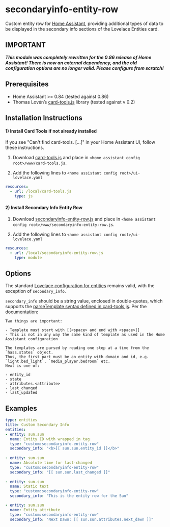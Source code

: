 secondaryinfo-entity-row
========================
Custom entity row for [Home Assistant](https://home-assistant.io), providing additional types of data to be displayed in the secondary info sections of the Lovelace Entities card.

## IMPORTANT
**_This module was completely rewritten for the 0.86 release of Home Assistant!  There is now an external dependency, and the old configuration options are no longer valid.  Please configure from scratch!_**

## Prerequisites
- Home Assistant >= 0.84 (tested against 0.86) 
- Thomas Lovén’s [card-tools.js](https://github.com/thomasloven/lovelace-card-tools) library (tested against v 0.2)

## Installation Instructions
#### 1) Install Card Tools if not already installed
If you see "Can't find card-tools. [...]" in your Home Assistant UI, follow these instructions.

1. Download [card-tools.js](https://github.com/thomasloven/lovelace-card-tools/raw/master/card-tools.js) and place in `<home assistant config root>/www/card-tools.js`.

2. Add the following lines to `<home assistant config root>/ui-lovelace.yaml`

```yaml
resources:
  - url: /local/card-tools.js
    type: js
```

#### 2) Install Secondary Info Entity Row


1. Download [secondaryinfo-entity-row.js](https://github.com/MizterB/lovelace-secondaryinfo-entity-row/raw/master/secondaryinfo-entity-row.js) and place in `<home assistant config root>/www/secondaryinfo-entity-row.js`.

2. Add the following lines to `<home assistant config root>/ui-lovelace.yaml`

```yaml
resources:
  - url: /local/secondaryinfo-entity-row.js
    type: module
```
## Options
The standard [Lovelace configuration for entities](https://www.home-assistant.io/lovelace/entities/) remains valid, with the exception of `secondary_info`.

`secondary_info` should be a string value, enclosed in double-quotes, which supports the [parseTemplate syntax defined in card-tools.js](https://github.com/thomasloven/lovelace-card-tools).  Per the documentation:

```
Two things are important:

- Template must start with [[<space> and end with <space>]]
- This is not in any way the same kind of template as used in the Home Assistant configuration

The templates are parsed by reading one step at a time from the `hass.states` object.
Thus, the first part must be an entity with domain and id, e.g. `light.bed_light`, `media_player.bedroom` etc.
Next is one of:

- entity_id
- state
- attributes.<attribute>
- last_changed
- last_updated
```

## Examples

```yaml
type: entities
title: Custom Secondary Info
entities:
- entity: sun.sun
  name: Entity ID with wrapped in tag
  type: "custom:secondaryinfo-entity-row"
  secondary_info: "<b>[[ sun.sun.entity_id ]]</b>"
  
- entity: sun.sun
  name: Absolute time for last-changed
  type: "custom:secondaryinfo-entity-row"
  secondary_info: "[[ sun.sun.last_changed ]]"
  
- entity: sun.sun
  name: Static text
  type: "custom:secondaryinfo-entity-row"
  secondary_info: "This is the entity row for the Sun"

- entity: sun.sun
  name: Entity attribute
  type: "custom:secondaryinfo-entity-row"
  secondary_info: "Next Dawn: [[ sun.sun.attributes.next_dawn ]]"
```
